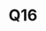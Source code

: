 ---
basin: 'No'
cudn: true
floor: Second
grade: 5
images:
- /assets/images/rooms/noc/q16_1.jpg
- /assets/images/rooms/noc/q16_2.jpg
- /assets/images/rooms/noc/q16_3.jpg
living_room: 'No'
location: North Court
name: Q16
network: Wired and Wireless
title: Q16
---